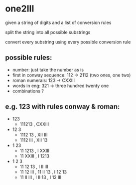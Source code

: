 # one2III

given a string of digits and a list of conversion rules

split the string into all possible substrings

convert every substring using every possible conversion rule

## possible rules:

- number: just take the number as is
- first in conway sequence: 112 -> 2112 (two ones, one two)
- roman numerals: 123 -> CXXIII
- words in eng: 321 -> three hundred twenty one
- combinations ?

## e.g. 123 with rules conway & roman:

- 123
  - 111213 , CXXIII
- 12 3
  - 1112 13 , XII III
  - 1112 III , XII 13
- 1 23
  - 11 1213 , I XXIII
  - 11 XXIII , I 1213
- 1 2 3
  - 11 12 13 , I II III
  - 11 12 III , 11 II 13 , I 12 13
  - 11 II III , I II 13 , I 12 III